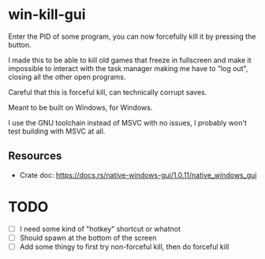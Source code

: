 # win-kill-gui
Enter the PID of some program, you can now forcefully kill it by pressing the button. 

I made this to be able to kill old games that freeze in fullscreen and make it impossible to interact with the task manager making me have to "log out", closing all the other open programs.

Careful that this is forceful kill, can technically corrupt saves.

Meant to be built on Windows, for Windows. 

I use the GNU toolchain instead of MSVC with no issues, I probably won't test building with MSVC at all.

## Resources
* Crate doc: https://docs.rs/native-windows-gui/1.0.11/native_windows_gui

# TODO
- [ ] I need some kind of "hotkey" shortcut or whatnot
- [ ] Should spawn at the bottom of the screen
- [ ] Add some thingy to first try non-forceful kill, then do forceful kill